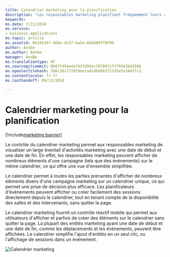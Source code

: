 ```yaml
---
title: Calendrier marketing pour la planification
description: "Les responsables marketing planifient fréquemment leurs activités marketing pour l'ensemble de l'année et au-delà."
keywords: 
ms.date: 7/22/2018
ms.service:
- business-applications
ms.topic: article
ms.assetid: 66191d4f-466e-4c57-ba5a-6bbb88ff8f90
author: Annbe
ms.author: Annbe
manager: AnnBe
ms.translationtype: HT
ms.sourcegitcommit: 0b8ff454a447437d56ecf070971f379361bd358b
ms.openlocfilehash: 290c38c772059ee1a814b6663712d3e5a34d1fc3
ms.contentlocale: fr-fr
ms.lasthandoff: 09/13/2018

---
```


# <a name="marketing-calendar-for-planning"></a>Calendrier marketing pour la planification

[!include[marketing banner](../../includes/marketing.md)]



Le contrôle du calendrier marketing permet aux responsables marketing de visualiser un large éventail d'activités marketing avec une date de début et une date de fin. En effet, les responsables marketing peuvent afficher de nombreux éléments d'une campagne (tels que des événements) sur le même calendrier, ce qui offre une vue d'ensemble simplifiée.

Le calendrier permet à toutes les parties prenantes d'afficher de nombreux éléments divers d'une campagne marketing sur un calendrier unique, ce qui permet une prise de décision plus efficace. Les planificateurs d'événements peuvent afficher ou créer facilement des sessions directement depuis le calendrier, tout en tenant compte de la disponibilité des salles et des intervenants, sans quitter la page.

Le calendrier marketing fournit un contrôle réactif mobile qui permet aux utilisateurs d'afficher et parfois de créer des éléments sur le calendrier sans quitter la page. La plupart des entités marketing ayant une date de début et une date de fin, comme les déplacements et les événements, peuvent être affichées. Le calendrier simplifie l'ajout d'entités en un seul clic, ou l'affichage de sessions dans un événement.  

![Calendrier marketing](media/Marketing%20Calendar.png "Calendrier marketing")


<!--
### Who uses this
Marketers and event managers
### Setup required
Administrators can easily set up and configure the feature in the app settings.
-->


